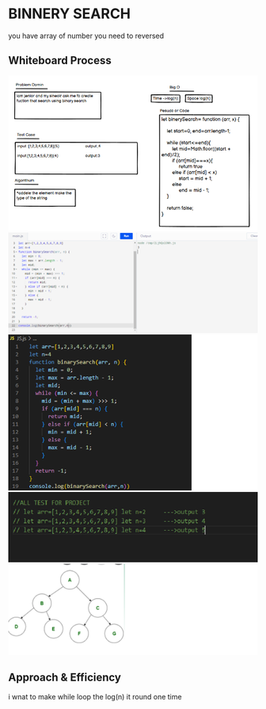 # BINNERY SEARCH
you have array of number you need  to reversed
## Whiteboard Process
![image](./solve4.png)
![image](./solve%201.png)
![image](./solve%202.png)
![image](./solve%203.png)
![image](./visulize.png)



## Approach & Efficiency
i wnat to make while loop the log(n) it round one time